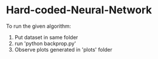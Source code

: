 # Hard-coded-Neural-Network
To run the given algorithm:


1. Put dataset in same folder
2. run 'python backprop.py'
3. Observe plots generated in 'plots' folder
